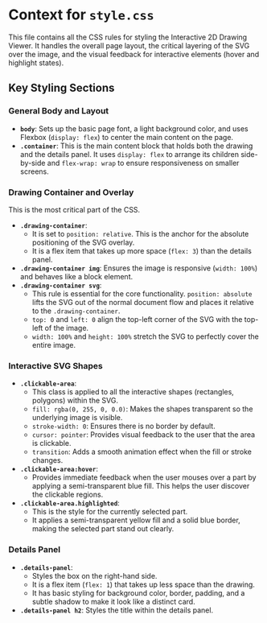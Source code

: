 # Context for `style.css`

This file contains all the CSS rules for styling the Interactive 2D Drawing Viewer. It handles the overall page layout, the critical layering of the SVG over the image, and the visual feedback for interactive elements (hover and highlight states).

## Key Styling Sections

### General Body and Layout

*   **`body`**: Sets up the basic page font, a light background color, and uses Flexbox (`display: flex`) to center the main content on the page.
*   **`.container`**: This is the main content block that holds both the drawing and the details panel. It uses `display: flex` to arrange its children side-by-side and `flex-wrap: wrap` to ensure responsiveness on smaller screens.

### Drawing Container and Overlay

This is the most critical part of the CSS.

*   **`.drawing-container`**: 
    *   It is set to `position: relative`. This is the anchor for the absolute positioning of the SVG overlay.
    *   It is a flex item that takes up more space (`flex: 3`) than the details panel.
*   **`.drawing-container img`**: Ensures the image is responsive (`width: 100%`) and behaves like a block element.
*   **`.drawing-container svg`**: 
    *   This rule is essential for the core functionality. `position: absolute` lifts the SVG out of the normal document flow and places it relative to the `.drawing-container`.
    *   `top: 0` and `left: 0` align the top-left corner of the SVG with the top-left of the image.
    *   `width: 100%` and `height: 100%` stretch the SVG to perfectly cover the entire image.

### Interactive SVG Shapes

*   **`.clickable-area`**: 
    *   This class is applied to all the interactive shapes (rectangles, polygons) within the SVG.
    *   `fill: rgba(0, 255, 0, 0.0)`: Makes the shapes transparent so the underlying image is visible.
    *   `stroke-width: 0`: Ensures there is no border by default.
    *   `cursor: pointer`: Provides visual feedback to the user that the area is clickable.
    *   `transition`: Adds a smooth animation effect when the fill or stroke changes.
*   **`.clickable-area:hover`**: 
    *   Provides immediate feedback when the user mouses over a part by applying a semi-transparent blue fill. This helps the user discover the clickable regions.
*   **`.clickable-area.highlighted`**: 
    *   This is the style for the currently selected part.
    *   It applies a semi-transparent yellow fill and a solid blue border, making the selected part stand out clearly.

### Details Panel

*   **`.details-panel`**: 
    *   Styles the box on the right-hand side.
    *   It is a flex item (`flex: 1`) that takes up less space than the drawing.
    *   It has basic styling for background color, border, padding, and a subtle shadow to make it look like a distinct card.
*   **`.details-panel h2`**: Styles the title within the details panel.
